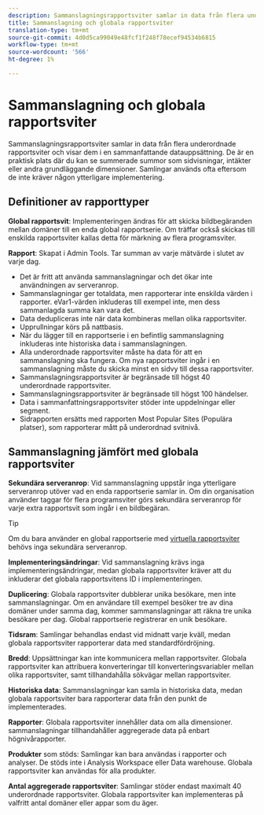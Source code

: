 ```yaml
---
description: Sammanslagningsrapportsviter samlar in data från flera underordnade rapportsviter och visar dem i en sammanfattande datauppsättning.
title: Sammanslagning och globala rapportsviter
translation-type: tm+mt
source-git-commit: 4d0d5ca99049e48fcf1f248f78ecef94534b6815
workflow-type: tm+mt
source-wordcount: '566'
ht-degree: 1%

---
```



# Sammanslagning och globala rapportsviter

Sammanslagningsrapportsviter samlar in data från flera underordnade rapportsviter och visar dem i en sammanfattande datauppsättning. De är en praktisk plats där du kan se summerade summor som sidvisningar, intäkter eller andra grundläggande dimensioner. Samlingar används ofta eftersom de inte kräver någon ytterligare implementering.

## Definitioner av rapporttyper

**Global rapportsvit**: Implementeringen ändras för att skicka bildbegäranden mellan domäner till en enda global rapportserie. Om träffar också skickas till enskilda rapportsviter kallas detta för märkning av flera programsviter.

**Rapport**: Skapat i Admin Tools. Tar summan av varje mätvärde i slutet av varje dag.

* Det är fritt att använda sammanslagningar och det ökar inte användningen av serveranrop.
* Sammanslagningar ger totaldata, men rapporterar inte enskilda värden i rapporter. eVar1-värden inkluderas till exempel inte, men dess sammanlagda summa kan vara det.
* Data dedupliceras inte när data kombineras mellan olika rapportsviter.
* Upprullningar körs på nattbasis.
* När du lägger till en rapportserie i en befintlig sammanslagning inkluderas inte historiska data i sammanslagningen.
* Alla underordnade rapportsviter måste ha data för att en sammanslagning ska fungera. Om nya rapportsviter ingår i en sammanslagning måste du skicka minst en sidvy till dessa rapportsviter.
* Sammanslagningsrapportsviter är begränsade till högst 40 underordnade rapportsviter.
* Sammanslagningsrapportsviter är begränsade till högst 100 händelser.
* Data i sammanfattningsrapportsviter stöder inte uppdelningar eller segment.
* Sidrapporten ersätts med rapporten Most Popular Sites (Populära platser), som rapporterar mått på underordnad svitnivå.

## Sammanslagning jämfört med globala rapportsviter

**Sekundära serveranrop**: Vid sammanslagning uppstår inga ytterligare serveranrop utöver vad en enda rapportserie samlar in. Om din organisation använder taggar för flera programsviter görs sekundära serveranrop för varje extra rapportsvit som ingår i en bildbegäran.

>[!TIP]
>
>Om du bara använder en global rapportserie med [virtuella rapportsviter](../../components/vrs/vrs-considerations.md) behövs inga sekundära serveranrop.

**Implementeringsändringar**: Vid sammanslagning krävs inga implementeringsändringar, medan globala rapportsviter kräver att du inkluderar det globala rapportsvitens ID i implementeringen.

**Duplicering**: Globala rapportsviter dubblerar unika besökare, men inte sammanslagningar. Om en användare till exempel besöker tre av dina domäner under samma dag, kommer sammanslagningar att räkna tre unika besökare per dag. Global rapportserie registrerar en unik besökare.

**Tidsram**: Samlingar behandlas endast vid midnatt varje kväll, medan globala rapportsviter rapporterar data med standardfördröjning.

**Bredd**: Uppsättningar kan inte kommunicera mellan rapportsviter. Globala rapportsviter kan attribuera konverteringar till konverteringsvariabler mellan olika rapportsviter, samt tillhandahålla sökvägar mellan rapportsviter.

**Historiska data**: Sammanslagningar kan samla in historiska data, medan globala rapportsviter bara rapporterar data från den punkt de implementerades.

**Rapporter**: Globala rapportsviter innehåller data om alla dimensioner. sammanslagningar tillhandahåller aggregerade data på enbart högnivårapporter.

**Produkter** som stöds: Samlingar kan bara användas i rapporter och analyser. De stöds inte i Analysis Workspace eller Data warehouse. Globala rapportsviter kan användas för alla produkter.

**Antal aggregerade rapportsviter**: Samlingar stöder endast maximalt 40 underordnade rapportsviter. Globala rapportsviter kan implementeras på valfritt antal domäner eller appar som du äger.
